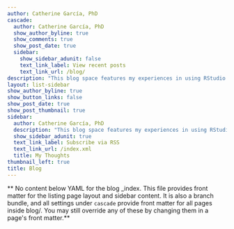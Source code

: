 ```yaml
---
author: Catherine García, PhD
cascade:
  author: Catherine García, PhD
  show_author_byline: true
  show_comments: true
  show_post_date: true
  sidebar:
    show_sidebar_adunit: false
    text_link_label: View recent posts
    text_link_url: /blog/
description: "This blog space features my experiences in using RStudio and other things I feel compelled to write about."
layout: list-sidebar
show_author_byline: true
show_button_links: false
show_post_date: true
show_post_thumbnail: true
sidebar:
  author: Catherine García, PhD
  description: "This blog space features my experiences in using RStudio and other things I feel compelled to write about."
  show_sidebar_adunit: true
  text_link_label: Subscribe via RSS
  text_link_url: /index.xml
  title: My Thoughts
thumbnail_left: true
title: Blog
---
```


** No content below YAML for the blog _index. This file provides front matter for the listing page layout and sidebar content. It is also a branch bundle, and all settings under `cascade` provide front matter for all pages inside blog/. You may still override any of these by changing them in a page's front matter.**
